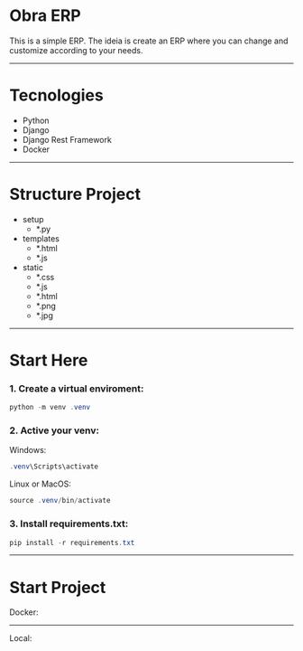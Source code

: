# Obra ERP

This is a simple ERP. The ideia is create an ERP where you can change and customize according to your needs.

---

# Tecnologies

- Python
- Django
- Django Rest Framework
- Docker

---

# Structure Project

- setup
    - *.py
- templates
    - *.html
    - *.js
- static
    - *.css
    - *.js
    - *.html
    - *.png
    - *.jpg

---

# Start Here

### 1. Create a virtual enviroment:

```powershell
python -m venv .venv
```

### 2. Active your venv:

Windows:
```powershell
.venv\Scripts\activate
```

Linux or MacOS:
```powershell
source .venv/bin/activate
```

### 3. Install requirements.txt:

```powershell
pip install -r requirements.txt
```

---

# Start Project

Docker:

---

Local:
